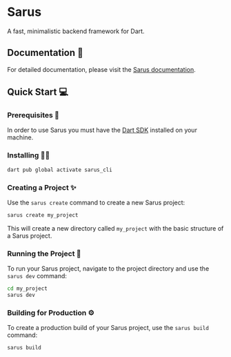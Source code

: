 # Sarus

A fast, minimalistic backend framework for Dart.

## Documentation 📝

For detailed documentation, please visit the [Sarus documentation](https://sarus-docs.vercel.app/).

## Quick Start 💻

### Prerequisites 📝 
In order to use Sarus you must have the [Dart SDK](https://dart.dev/get-dart) installed on your machine.

### Installing 🧑‍💻
```bash
dart pub global activate sarus_cli
```

### Creating a Project ✨ 

Use the `sarus create` command to create a new Sarus project:

```bash
sarus create my_project
```

This will create a new directory called `my_project` with the basic structure of a Sarus project.

### Running the Project 🚀
To run your Sarus project, navigate to the project directory and use the `sarus dev` command:

```bash
cd my_project
sarus dev
```

### Building for Production ⚙️

To create a production build of your Sarus project, use the `sarus build` command:

```bash
sarus build
```
